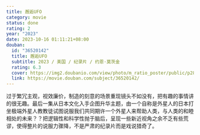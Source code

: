 ```yaml
---
title: 邂逅UFO
category: movie
status: done
rating: 2
year: "2023"
date: 2023-10-16 01:11:21+08:00
douban:
  id: "36520142"
  title: 邂逅UFO
  subtitle: 2023 / 美国 / 纪录片 / 约恩·莫茨金
  rating: 6.3
  cover: https://img2.doubanio.com/view/photo/m_ratio_poster/public/p2898617161.jpg
  link: https://movie.douban.com/subject/36520142/
---
```


过于繁冗主观，视效廉价，制造的刻意的场景重现镜头不如没有，把有趣的事情讲的很无趣。最后一集从日本文化入手企图升华主题，由一个自称是外星人的日本打坐极端外星人教教徒试图说服我们共同期许一个外星人来帮助人类，与人类的和睦相处的未来？？把逻辑性和科学性抛于脑后，呈现一些新近视角之余不乏有些荒谬，使得整片的说服力骤降，不是严肃的纪录片而是戏说猎奇了。
